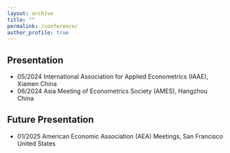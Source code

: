 ```yaml
---
layout: archive
title: ""
permalink: /conference/
author_profile: true
---
```


## Presentation 
* 05/2024 International Association for Applied Econometrics (IAAE), Xiamen China
* 06/2024 Asia Meeting of Econometrics Society (AMES), Hangzhou China

## Future Presentation
* 01/2025 American Economic Association (AEA) Meetings, San Francisco United States

